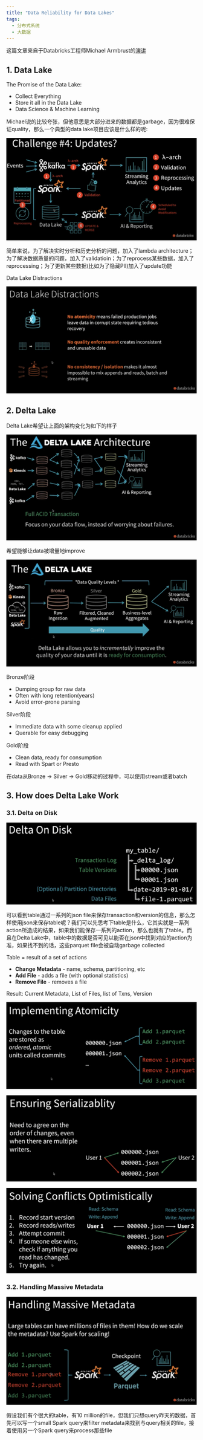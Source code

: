 ```yaml
---
title: "Data Reliability for Data Lakes"
tags:
  - 分布式系统
  - 大数据
---
```


这篇文章来自于Databricks工程师Michael Armbrust的[演讲](https://www.youtube.com/watch?v=whaV6bMaf5o)

## 1. Data Lake

The Promise of the Data Lake:
- Collect Everything
- Store it all in the Data Lake
- Data Science & Machine Learning

Michael说的比较夸张，但他意思是大部分进来的数据都是garbage，因为很难保证quality，那么一个典型的data lake项目应该是什么样的呢:

![typical data lake project](../assets/images/2022-05-15-data-reliability-for-data-lakes-1.png)

简单来说，为了解决实时分析和历史分析的问题，加入了lambda architecture；为了解决数据质量的问题，加入了validatioin；为了reprocess某些数据，加入了reprocessing；为了更新某些数据(比如为了隐藏PII)加入了update功能

Data Lake Distractions

![data lake distractions](../assets/images/2022-05-15-data-reliability-for-data-lakes-2.png)

## 2. Delta Lake

Delta Lake希望让上面的架构变化为如下的样子

![delta lake architecture](../assets/images/2022-05-15-data-reliability-for-data-lakes-3.png)

希望能够让data被增量地improve

![delta lake quality](../assets/images/2022-05-15-data-reliability-for-data-lakes-4.png)

Bronze阶段
- Dumping group for raw data
- Often with long retention(years)
- Avoid error-prone parsing

Silver阶段
- Immediate data with some cleanup applied
- Querable for easy debugging

Gold阶段
- Clean data, ready for consumption
- Read with Spart or Presto

在data从Bronze -> Silver -> Gold移动的过程中，可以使用stream或者batch

## 3. How does Delta Lake Work

### 3.1. Delta on Disk

![delta on disk](../assets/images/2022-05-15-data-reliability-for-data-lakes-5.png)

可以看到table通过一系列的json file来保存transaction和version的信息，那么怎样使用json来保存table呢？我们可以先思考下table是什么，它其实就是一系列action所造成的结果，如果我们能保存一系列的action，那么也就有了table。而且在Delta Lake中，table中的数据是否可见以能否在json中找到对应的action为准，如果找不到的话，这些parquet file会被自动garbage collected

Table = result of a set of actions
- **Change Metadata** - name, schema, partitioning, etc
- **Add File** - adds a file (with optional statistics)
- **Remove File** - removes a file

Result: Current Metadata, List of Files, list of Txns, Version

![atomicity](../assets/images/2022-05-15-data-reliability-for-data-lakes-6.png)

![serializability](../assets/images/2022-05-15-data-reliability-for-data-lakes-7.png)

![concurrency control](../assets/images/2022-05-15-data-reliability-for-data-lakes-8.png)

### 3.2. Handling Massive Metadata

![handling massive metadata](../assets/images/2022-05-15-data-reliability-for-data-lakes-9.png)

假设我们有个很大的table，有10 million的file，但我们只想query昨天的数据，首先可以写一个small Spark query来filter metadata来找到与query相关的file，接着使用另一个Spark query来process那些file